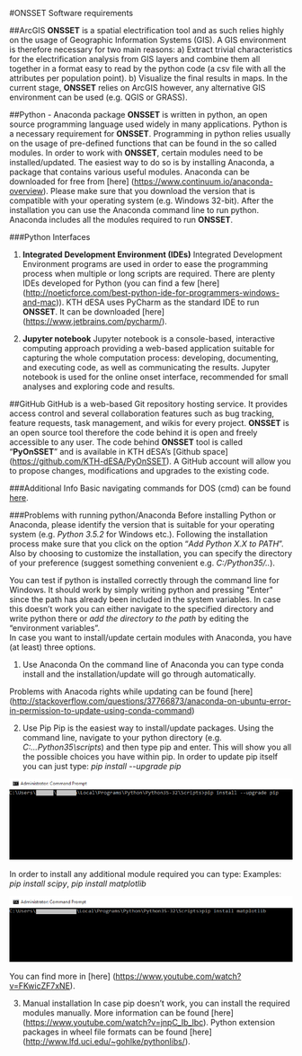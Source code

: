 #ONSSET Software requirements

##ArcGIS
**ONSSET** is a spatial electrification tool and as such relies highly on the usage of Geographic Information Systems (GIS). 
A GIS environment is therefore necessary for two main reasons:
a)	Extract trivial characteristics for the electrification analysis from GIS layers and combine them all together in a format easy to
read by the python code (a csv file with all the attributes per population point). 
b)	Visualize the final results in maps.
In the current stage, **ONSSET** relies on ArcGIS however, any alternative GIS environment can be used (e.g. QGIS or GRASS).

##Python - Anaconda package
**ONSSET** is written in python, an open source programming language used widely in many applications. Python is a necessary requirement 
for **ONSSET**. 
Programming in python relies usually on the usage of pre-defined functions that can be found in the so called modules.
In order to work with **ONSSET**, certain modules need to be installed/updated. The easiest way to do so is by installing Anaconda, 
a package that contains various useful modules. Anaconda can be downloaded for free from [here] 
(https://www.continuum.io/anaconda-overview). 
Please make sure that you download the version that is compatible with your operating system (e.g. Windows 32-bit).
After the installation you can use the Anaconda command line to run python. Anaconda includes all the modules required to run **ONSSET**. 

###Python Interfaces
1.	**Integrated Development Environment (IDEs)**
Integrated Development Environment programs are used in order to ease the programming process when multiple or long scripts are required.
There are plenty IDEs developed for Python (you can find a few [here]
(http://noeticforce.com/best-python-ide-for-programmers-windows-and-mac)). 
KTH dESA uses PyCharm as the standard IDE to run **ONSSET**. 
It can be downloaded [here] (https://www.jetbrains.com/pycharm/).

2.	**Jupyter notebook**
Jupyter notebook is a console-based, interactive computing approach providing a web-based application suitable for capturing the whole 
computation process: developing, documenting, and executing code, as well as communicating the results. 
Jupyter notebook is used for the online onset interface, recommended for small analyses and exploring code and results.

##GitHub
GitHub is a web-based Git repository hosting service. It provides access control and several collaboration features such as bug tracking,
feature requests, task management, and wikis for every project. **ONSSET** is an open source tool therefore the code behind it is open and
freely accessible to any user. The code behind **ONSSET** tool is called “**PyOnSSET**” and is available in KTH dESA’s [Github space] 
(https://github.com/KTH-dESA/PyOnSSET). A GitHub account will allow you to propose changes, modifications and upgrades to the existing
code.

###Additional Info
Basic navigating commands for DOS (cmd) can be found [here](https://community.sophos.com/kb/en-us/13195).

###Problems with running python/Anaconda
Before installing Python or Anaconda, please identify the version that is suitable for your operating system 
(e.g. _Python 3.5.2_ for Windows etc.). Following the installation process make sure that you click on the option
“_Add Python X.X to PATH_”. Also by choosing to customize the installation, you can specify the directory of your preference
(suggest something convenient e.g. _C:/Python35/.._). 

You can test if python is installed correctly through the command line for Windows. It should work by simply writing python and pressing
"Enter" since the path has already been included in the system variables. In case this doesn’t work you can either navigate to the specified directory
and write python there or _add the directory to the path_ by editing the “environment variables”.  
In case you want to install/update certain modules with Anaconda, you have (at least) three options.
1. Use Anaconda
On the command line of Anaconda you can type conda install <package name> and the installation/update will go through automatically.

Problems with Anacoda rights while updating can be found [here]
(http://stackoverflow.com/questions/37766873/anaconda-on-ubuntu-error-in-permission-to-update-using-conda-command)

2. Use Pip
Pip is the easiest way to install/update packages. Using the command line, navigate to your python directory 
(e.g. _C:\...Python35\scripts_) and then type pip and enter. This will show you all the possible choices you have within pip.
In order to update pip itself you can just type: _pip install --upgrade pip_

![upgrade pip](/resources/pip1.png "upgrade pip")

 
In order to install any additional module required you can type:
Examples: _pip install scipy_, _pip install matplotlib_

![install new module](/resources/pip2.png "install new module")
 
You can find more in [here] (https://www.youtube.com/watch?v=FKwicZF7xNE).

3. Manual installation
In case pip doesn’t work, you can install the required modules manually. More information can be found [here] (https://www.youtube.com/watch?v=jnpC_Ib_lbc). 
Python extension packages in wheel file formats can be found [here] (http://www.lfd.uci.edu/~gohlke/pythonlibs/).

